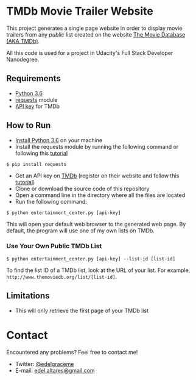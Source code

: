 # TMDb Movie Trailer Website

This project generates a single page website in order to display movie trailers from any *public* list created on the website [The Movie Database (AKA TMDb)](http://themoviedb.org).

All this code is used for a project in Udacity's Full Stack Developer Nanodegree.

## Requirements

* [Python 3.6](https://www.python.org/downloads/)
* [requests](http://docs.python-requests.org/en/master/user/install/#install) module
* [API key](https://developers.themoviedb.org/3/getting-started) for TMDb

## How to Run

* [Install Python 3.6](https://www.python.org/downloads/) on your machine
* Install the requests module by running the following command or following this [tutorial](http://docs.python-requests.org/en/master/user/install/#install)

```
$ pip install requests
```

* Get an API key on [TMDb](https://themoviedb.org) (register on their website and follow this [tutorial](https://developers.themoviedb.org/3/getting-started))
* Clone or download the source code of this repository
* Open a command line in the directory where all the files are located
* Run the following command:

```
$ python entertainment_center.py [api-key]
```

This will open your default web browser to the generated web page. By default, the program will use one of my own lists on TMDb.

### Use Your Own Public TMDb List

```
$ python entertainment_center.py [api-key] --list-id [list-id]
```

To find the list ID of a TMDb list, look at the URL of your list. For example, `http://www.themoviedb.org/list/[list-id]`.

## Limitations

* This will only retrieve the first page of your TMDb list

# Contact

Encountered any problems? Feel free to contact me!

* Twitter: [@edelgraceme](http://twitter.com/edelgraceme)
* E-mail: edel.altares@gmail.com
